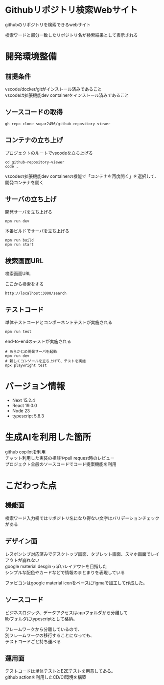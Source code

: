# Githubリポジトリ検索Webサイト

githubのリポジトリを検索できるwebサイト

検索ワードと部分一致したリポジトリ名が検索結果として表示される

# 開発環境整備

## 前提条件

vscode/docker/gitがインストール済みであること  
vscodeは拡張機能dev containerをインストール済みであること

## ソースコードの取得

```
gh repo clone sugar2456/github-repository-viewer
```

## コンテナの立ち上げ

プロジェクトのルートでvscodeを立ち上げる

```
cd github-repository-viewer
code .
```

vscodeの拡張機能dev containerの機能で「コンテナを再度開く」を選択して、開発コンテナを開く

## サーバの立ち上げ

開発サーバを立ち上げる

```
npm run dev
```

本番ビルドでサーバを立ち上げる

```
npm run build
npm run start
```

## 検索画面URL

検索画面URL

ここから検索をする

```
http://localhost:3000/search
```

## テストコード

単体テストコードとコンポーネントテストが実施される

```
npm run test
```

end-to-endのテストが実施される

```
# あらかじめ開発サーバを起動
npm run dev
# 新しくコンソールを立ち上げて、テストを実施
npx playwright test
```

# バージョン情報

- Next 15.2.4
- React 19.0.0
- Node 23
- typescript 5.8.3

# 生成AIを利用した箇所

github copilotを利用  
チャット利用した実装の相談やpull request時のレビュー  
プロジェクト全般のソースコードでコード提案機能を利用  

# こだわった点

## 機能面
検索ワード入力欄ではリポジトリ名になり得ない文字はバリデーションチェックがある  

## デザイン面

レスポンシブ対応済みでデスクトップ画面、タブレット画面、スマホ画面でレイアウトが崩れない  
google material desginっぽいレイアウトを目指した  
シンプルな配色やカードなどで情報のまとまりを表現している

ファビコンはgoogle material iconをベースにfigmaで加工して作成した。

## ソースコード

ビジネスロジック、データアクセスはappフォルダから分離して  
libフォルダにtypescriptとして格納。  

フレームワークから分離しているので、  
別フレームワークの移行することになっても、  
テストコードごと持ち運べる  

## 運用面

テストコードは単体テストとE2Eテストを用意してある。  
github actionを利用したCD/CI環境を構築  
